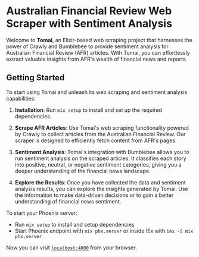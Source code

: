 # Australian Financial Review Web Scraper with Sentiment Analysis

Welcome to **Tomai**, an Elixir-based web scraping project that harnesses the power of Crawly and Bumblebee to provide sentiment analysis for Australian Financial Review (AFR) articles. With Tomai, you can effortlessly extract valuable insights from AFR's wealth of financial news and reports.

## Getting Started

To start using Tomai and unleash its web scraping and sentiment analysis capabilities:

1. **Installation**: Run `mix setup` to install and set up the required dependencies.

2. **Scrape AFR Articles**: Use Tomai's web scraping functionality powered by Crawly to collect articles from the Australian Financial Review. Our scraper is designed to efficiently fetch content from AFR's pages.

3. **Sentiment Analysis**: Tomai's integration with Bumblebee allows you to run sentiment analysis on the scraped articles. It classifies each story into positive, neutral, or negative sentiment categories, giving you a deeper understanding of the financial news landscape.

4. **Explore the Results**: Once you have collected the data and sentiment analysis results, you can explore the insights generated by Tomai. Use the information to make data-driven decisions or to gain a better understanding of financial news sentiment.

To start your Phoenix server:

- Run `mix setup` to install and setup dependencies
- Start Phoenix endpoint with `mix phx.server` or inside IEx with `iex -S mix phx.server`

Now you can visit [`localhost:4000`](http://localhost:4000) from your browser.
